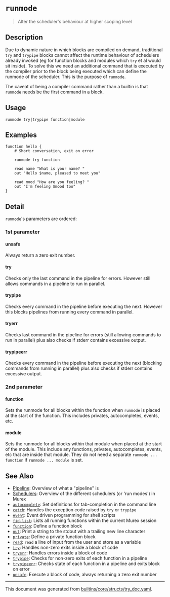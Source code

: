 # `runmode`

> Alter the scheduler's behaviour at higher scoping level

## Description

Due to dynamic nature in which blocks are compiled on demand, traditional `try`
and `trypipe` blocks cannot affect the runtime behaviour of schedulers already
invoked (eg for function blocks and modules which `try` et al would sit inside).
To solve this we need an additional command that is executed by the compiler
prior to the block being executed which can define the runmode of the scheduler.
This is the purpose of `runmode`.

The caveat of being a compiler command rather than a builtin is that `runmode`
needs be the first command in a block.

## Usage

```
runmode try|trypipe function|module
```

## Examples

```
function hello {
    # Short conversation, exit on error
    
    runmode try function

    read name "What is your name? "
    out "Hello $name, pleased to meet you"
    
    read mood "How are you feeling? "
    out "I'm feeling $mood too"
}
```

## Detail

`runmode`'s parameters are ordered:

### 1st parameter

#### unsafe

Always return a zero exit number.

#### try

Checks only the last command in the pipeline for errors. However still allows
commands in a pipeline to run in parallel.

#### trypipe

Checks every command in the pipeline before executing the next. However this
blocks pipelines from running every command in parallel.

#### tryerr

Checks last command in the pipeline for errors (still allowing commands to run
in parallel) plus also checks if stderr contains excessive output.

#### trypipeerr

Checks every command in the pipeline before executing the next (blocking
commands from running in parallel) plus also checks if stderr contains
excessive output.

### 2nd parameter

#### function

Sets the runmode for all blocks within the function when `runmode` is placed at
the start of the function. This includes privates, autocompletes, events, etc.

#### module

Sets the runmode for all blocks within that module when placed at the start of
the module. This include any functions, privates, autocompletes, events, etc
that are inside that module. They do not need a separate `runmode ... function`
if `runmode ... module` is set.

## See Also

* [Pipeline](../user-guide/pipeline.md):
  Overview of what a "pipeline" is
* [Schedulers](../user-guide/schedulers.md):
  Overview of the different schedulers (or 'run modes') in Murex
* [`autocomplete`](../commands/autocomplete.md):
  Set definitions for tab-completion in the command line
* [`catch`](../commands/catch.md):
  Handles the exception code raised by `try` or `trypipe`
* [`event`](../commands/event.md):
  Event driven programming for shell scripts
* [`fid-list`](../commands/fid-list.md):
  Lists all running functions within the current Murex session
* [`function`](../commands/function.md):
  Define a function block
* [`out`](../commands/out.md):
  Print a string to the stdout with a trailing new line character
* [`private`](../commands/private.md):
  Define a private function block
* [`read`](../commands/read.md):
  `read` a line of input from the user and store as a variable
* [`try`](../commands/try.md):
  Handles non-zero exits inside a block of code
* [`tryerr`](../commands/tryerr.md):
  Handles errors inside a block of code
* [`trypipe`](../commands/trypipe.md):
  Checks for non-zero exits of each function in a pipeline
* [`trypipeerr`](../commands/trypipeerr.md):
  Checks state of each function in a pipeline and exits block on error
* [`unsafe`](../commands/unsafe.md):
  Execute a block of code, always returning a zero exit number

<hr/>

This document was generated from [builtins/core/structs/try_doc.yaml](https://github.com/lmorg/murex/blob/master/builtins/core/structs/try_doc.yaml).